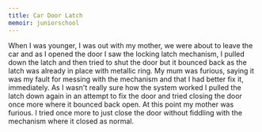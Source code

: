```yaml
---
title: Car Door Latch
memoir: juniorschool
---
```


When I was younger, I was out with my mother, we were about to leave the car and as I opened the door I saw the locking latch mechanism, I pulled down the latch and then tried to shut the door but it bounced back as the latch was already in place with metallic ring.
My mum was furious, saying it was my fault for messing with the mechanism and that I had better fix it, immediately. As I wasn't really sure how the system worked I pulled the latch down again in an attempt to fix the door and tried closing the door once more where it bounced back open. At this point my mother was furious.
I tried once more to just close the door without fiddling with the mechanism where it closed as normal.